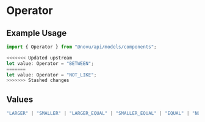 # Operator

## Example Usage

```typescript
import { Operator } from "@novu/api/models/components";

<<<<<<< Updated upstream
let value: Operator = "BETWEEN";
=======
let value: Operator = "NOT_LIKE";
>>>>>>> Stashed changes
```

## Values

```typescript
"LARGER" | "SMALLER" | "LARGER_EQUAL" | "SMALLER_EQUAL" | "EQUAL" | "NOT_EQUAL" | "ALL_IN" | "ANY_IN" | "NOT_IN" | "BETWEEN" | "NOT_BETWEEN" | "LIKE" | "NOT_LIKE" | "IN"
```
